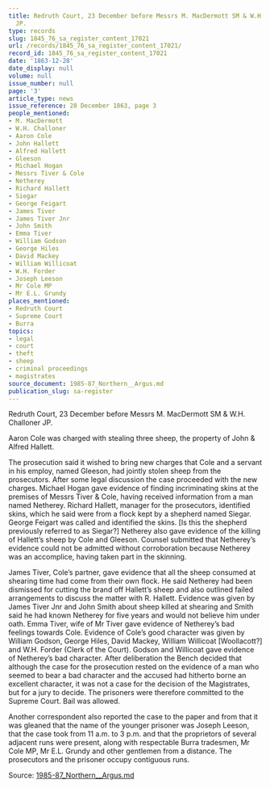 ```yaml
---
title: Redruth Court, 23 December before Messrs M. MacDermott SM & W.H. Challoner
  JP.
type: records
slug: 1845_76_sa_register_content_17021
url: /records/1845_76_sa_register_content_17021/
record_id: 1845_76_sa_register_content_17021
date: '1863-12-28'
date_display: null
volume: null
issue_number: null
page: '3'
article_type: news
issue_reference: 28 December 1863, page 3
people_mentioned:
- M. MacDermott
- W.H. Challoner
- Aaron Cole
- John Hallett
- Alfred Hallett
- Gleeson
- Michael Hogan
- Messrs Tiver & Cole
- Netherey
- Richard Hallett
- Siegar
- George Feigart
- James Tiver
- James Tiver Jnr
- John Smith
- Emma Tiver
- William Godson
- George Hiles
- David Mackey
- William Willicoat
- W.H. Forder
- Joseph Leeson
- Mr Cole MP
- Mr E.L. Grundy
places_mentioned:
- Redruth Court
- Supreme Court
- Burra
topics:
- legal
- court
- theft
- sheep
- criminal proceedings
- magistrates
source_document: 1985-87_Northern__Argus.md
publication_slug: sa-register
---
```


Redruth Court, 23 December before Messrs M. MacDermott SM & W.H. Challoner JP.

Aaron Cole was charged with stealing three sheep, the property of John & Alfred Hallett.

The prosecution said it wished to bring new charges that Cole and a servant in his employ, named Gleeson, had jointly stolen sheep from the prosecutors.  After some legal discussion the case proceeded with the new charges.  Michael Hogan gave evidence of finding incriminating skins at the premises of Messrs Tiver & Cole, having received information from a man named Netherey.  Richard Hallett, manager for the prosecutors, identified skins, which he said were from a flock kept by a shepherd named Siegar.  George Feigart was called and identified the skins.  [Is this the shepherd previously referred to as Siegar?]  Netherey also gave evidence of the killing of Hallett’s sheep by Cole and Gleeson.  Counsel submitted that Netherey’s evidence could not be admitted without corroboration because Netherey was an accomplice, having taken part in the skinning.

James Tiver, Cole’s partner, gave evidence that all the sheep consumed at shearing time had come from their own flock.  He said Netherey had been dismissed for cutting the brand off Hallett’s sheep and also outlined failed arrangements to discuss the matter with R. Hallett.  Evidence was given by James Tiver Jnr and John Smith about sheep killed at shearing and Smith said he had known Netherey for five years and would not believe him under oath.  Emma Tiver, wife of Mr Tiver gave evidence of Netherey’s bad feelings towards Cole.  Evidence of Cole’s good character was given by William Godson, George Hiles, David Mackey, William Willicoat [Woollacott?] and W.H. Forder (Clerk of the Court).  Godson and Willicoat gave evidence of Netherey’s bad character.  After deliberation the Bench decided that although the case for the prosecution rested on the evidence of a man who seemed to bear a bad character and the accused had hitherto borne an excellent character, it was not a case for the decision of the Magistrates, but for a jury to decide.  The prisoners were therefore committed to the Supreme Court.  Bail was allowed.

Another correspondent also reported the case to the paper and from that it was gleaned that the name of the younger prisoner was Joseph Leeson, that the case took from 11 a.m. to 3 p.m. and that the proprietors of several adjacent runs were present, along with respectable Burra tradesmen, Mr Cole MP, Mr E.L. Grundy and other gentlemen from a distance.  The prosecutors and the prisoner occupy contiguous runs.

Source: [1985-87_Northern__Argus.md](/downloads/markdown/1985-87_Northern__Argus.md)
